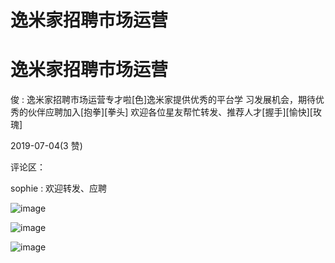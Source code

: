 # 逸米家招聘市场运营

# 逸米家招聘市场运营

俊 : 逸米家招聘市场运营专才啦[色]逸米家提供优秀的平台学 习发展机会，期待优秀的伙伴应聘加入[抱拳][拳头] 欢迎各位星友帮忙转发、推荐人才[握手][愉快][玫瑰]

2019-07-04(3 赞)

评论区：

sophie : 欢迎转发、应聘

![image](img/Image_0333.png)

![image](img/Image_0342.png)

![image](img/Image_0352.png)
